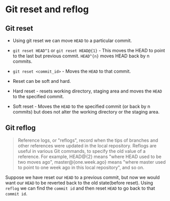 # Git reset and reflog

## Git reset

* Using git reset we can move `HEAD` to a particular commit.
* `git reset HEAD^1` or `git reset HEAD@{1}` - This moves the HEAD to point to the last but previous commit. `HEAD^{n}` moves HEAD back by n commits.
* `git reset <commit_id>` - Moves the `HEAD` to that commit.

* Reset can be soft and hard.
* Hard reset - resets working directory, staging area and moves the `HEAD` to the specified commit.
* Soft reset - Moves the `HEAD` to the specified commit (or back by n commits) but does not alter the working directory or the staging area.

## Git reflog

> Reference logs, or "reflogs", record when the tips of branches and other references were updated in the local repository. Reflogs are useful in various Git commands, to specify the old value of a reference. For example, HEAD@{2} means "where HEAD used to be two moves ago", master@{one.week.ago} means "where master used to point to one week ago in this local repository", and so on.

Suppose we have reset our `HEAD` to a previous commit, but now we would want our `HEAD` to be reverted back to the old state(before reset). Using `reflog` we can find the `commit id` and then reset `HEAD` to go back to that `commit id`.

